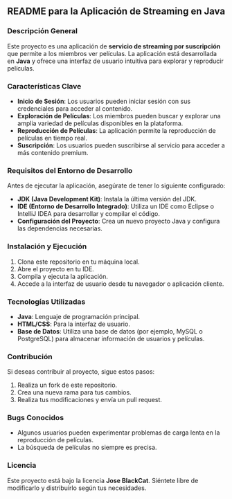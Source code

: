 ## README para la Aplicación de Streaming en Java

### Descripción General
Este proyecto es una aplicación de **servicio de streaming por suscripción** que permite a los miembros ver películas. La aplicación está desarrollada en **Java** y ofrece una interfaz de usuario intuitiva para explorar y reproducir películas.

### Características Clave
- **Inicio de Sesión**: Los usuarios pueden iniciar sesión con sus credenciales para acceder al contenido.
- **Exploración de Películas**: Los miembros pueden buscar y explorar una amplia variedad de películas disponibles en la plataforma.
- **Reproducción de Películas**: La aplicación permite la reproducción de películas en tiempo real.
- **Suscripción**: Los usuarios pueden suscribirse al servicio para acceder a más contenido premium.

### Requisitos del Entorno de Desarrollo
Antes de ejecutar la aplicación, asegúrate de tener lo siguiente configurado:
- **JDK (Java Development Kit)**: Instala la última versión del JDK.
- **IDE (Entorno de Desarrollo Integrado)**: Utiliza un IDE como Eclipse o IntelliJ IDEA para desarrollar y compilar el código.
- **Configuración del Proyecto**: Crea un nuevo proyecto Java y configura las dependencias necesarias.

### Instalación y Ejecución
1. Clona este repositorio en tu máquina local.
2. Abre el proyecto en tu IDE.
3. Compila y ejecuta la aplicación.
4. Accede a la interfaz de usuario desde tu navegador o aplicación cliente.

### Tecnologías Utilizadas
- **Java**: Lenguaje de programación principal.
- **HTML/CSS**: Para la interfaz de usuario.
- **Base de Datos**: Utiliza una base de datos (por ejemplo, MySQL o PostgreSQL) para almacenar información de usuarios y películas.

### Contribución
Si deseas contribuir al proyecto, sigue estos pasos:
1. Realiza un fork de este repositorio.
2. Crea una nueva rama para tus cambios.
3. Realiza tus modificaciones y envía un pull request.

### Bugs Conocidos
- Algunos usuarios pueden experimentar problemas de carga lenta en la reproducción de películas.
- La búsqueda de películas no siempre es precisa.

### Licencia
Este proyecto está bajo la licencia **Jose BlackCat**. Siéntete libre de modificarlo y distribuirlo según tus necesidades.
